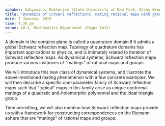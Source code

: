 ```yaml
---
speaker: Sabyasachi Mukherjee (State University of New York, Stony Brook, USA)
title: "Dynamics of Schwarz reflections: mating rational maps with groups"
date: 7 January, 2019
time: 4:30 pm
venue: LH-1, Mathematics Department (Skype talk)
---
```


A domain in the complex plane is called a quadrature domain if it admits a global Schwarz reflection map. Topology of quadrature domains has important applications to physics, and is intimately related to iteration of Schwarz reflection maps. As dynamical systems, Schwarz reflection maps  produce various instances of "matings" of rational maps and groups. 

We will introduce this new class of dynamical systems, and illustrate the above-mentioned mating phenomenon with a few concrete examples. We will then describe a specific one-parameter family of Schwarz reflection maps such that "typical" maps in this family arise as unique conformal matings of a quadratic anti-holomorphic polynomial and the ideal triangle group.

Time permitting, we will also mention how Schwarz reflection maps provide us with a framework for constructing correspondences on the Riemann sphere that are "matings" of rational maps and groups.
